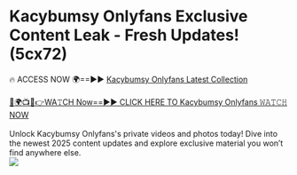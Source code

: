 # Kacybumsy Onlyfans Exclusive Content Leak - Fresh Updates! (5cx72)

🔥 ACCESS NOW 🌍==►► <a href="https://tinyurl.com/kvy9nzfs" rel="nofollow">Kacybumsy Onlyfans Latest Collection</a>
<br><br>
[🔴🌍📺📱👉WA𝚃CH Now==►► CLICK HERE TO Kacybumsy Onlyfans 𝚆𝙰𝚃𝙲𝙷 NOW](https://tinyurl.com/kvy9nzfs)
<br><br>
Unlock Kacybumsy Onlyfans's private videos and photos today! Dive into the newest 2025 content updates and explore exclusive material you won’t find anywhere else.
<br>
<a href="https://tinyurl.com/kvy9nzfs" rel="nofollow" data-target="animated-image.originalLink"><img src="https://camo.githubusercontent.com/8a4f000d20f83aca3bf7ec5f350d767afa0574a8a352519fd8cfa583a6f93a33/68747470733a2f2f692e696d6775722e636f6d2f644a486b345a712e676966" data-canonical-src="https://i.imgur.com/dJHk4Zq.gif" style="max-width: 100%; display: inline-block;" data-target="animated-image.originalImage"></a>
<br>
